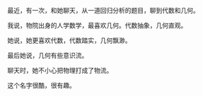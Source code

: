 最近，有一次，和她聊天，从一道回归分析的题目，聊到代数和几何。

我说，物院出身的人学数学，最喜欢几何。代数抽象，几何直观。

她说，她更喜欢代数，代数踏实，几何飘渺。

最后她说，几何有些意识流。



聊天时，她不小心把物理打成了物流。

这个名字很酷，很有趣。